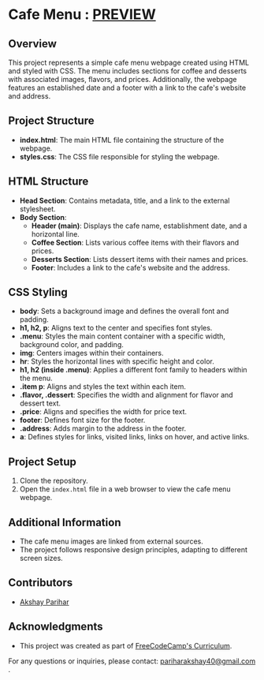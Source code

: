 # Cafe Menu : [PREVIEW](https://bit.ly/CoffeeHouseMenu)
## Overview
This project represents a simple cafe menu webpage created using HTML and styled with CSS. The menu includes sections for coffee and desserts with associated images, flavors, and prices. Additionally, the webpage features an established date and a footer with a link to the cafe's website and address.

## Project Structure
- **index.html**: The main HTML file containing the structure of the webpage.
- **styles.css**: The CSS file responsible for styling the webpage.

## HTML Structure
- **Head Section**: Contains metadata, title, and a link to the external stylesheet.
- **Body Section**:
  - **Header (main)**: Displays the cafe name, establishment date, and a horizontal line.
  - **Coffee Section**: Lists various coffee items with their flavors and prices.
  - **Desserts Section**: Lists dessert items with their names and prices.
  - **Footer**: Includes a link to the cafe's website and the address.

## CSS Styling
- **body**: Sets a background image and defines the overall font and padding.
- **h1, h2, p**: Aligns text to the center and specifies font styles.
- **.menu**: Styles the main content container with a specific width, background color, and padding.
- **img**: Centers images within their containers.
- **hr**: Styles the horizontal lines with specific height and color.
- **h1, h2 (inside .menu)**: Applies a different font family to headers within the menu.
- **.item p**: Aligns and styles the text within each item.
- **.flavor, .dessert**: Specifies the width and alignment for flavor and dessert text.
- **.price**: Aligns and specifies the width for price text.
- **footer**: Defines font size for the footer.
- **.address**: Adds margin to the address in the footer.
- **a**: Defines styles for links, visited links, links on hover, and active links.

## Project Setup
1. Clone the repository.
2. Open the `index.html` file in a web browser to view the cafe menu webpage.

## Additional Information
- The cafe menu images are linked from external sources.
- The project follows responsive design principles, adapting to different screen sizes.

## Contributors
- [Akshay Parihar](github.io/Akshayparihar07)

## Acknowledgments
- This project was created as part of [FreeCodeCamp's Curriculum](https://www.freecodecamp.org).

For any questions or inquiries, please contact: pariharakshay40@gmail.com .
